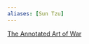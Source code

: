 ```yaml
---
aliases: [Sun Tzu]
---
```



[The Annotated Art of War](http://changingminds.org/disciplines/warfare/art_war/sun_tzu_annotated.htm)